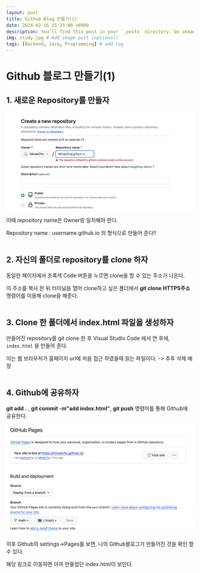 ```yaml
---
layout: post
title: Github Blog 만들기(1)
date: 2024-02-16 15:33:00 +0900
description: You’ll find this post in your `_posts` directory. Go ahead and edit it and re-build the site to see your changes. # Add post description (optional)
img: study.jpg # Add image post (optional)
tags: [Backend, Java, Programming] # add tag
---
```

# Github 블로그 만들기(1)

## 1. 새로운 Repository를 만들자


![repository](/assets/img/screenshot.png)

이때 repository name은 Owner랑 일치해야 한다.

Repository name : username.github.io 의 형식으로 만들어 준다!!  
<br>
## 2. 자신의 폴더로 repository를 clone 하자

동일한 페이지에서 초록색 Code 버튼을 누르면 clone을 할 수 있는 주소가 나온다.

이 주소를 복사 한 뒤 터미널을 열어 clone하고 싶은 폴더에서 **git clone HTTPS주소** 명령어를 이용해 clone을 해준다.  
<br>

## 3. Clone 한 폴더에서 index.html 파일을 생성하자

만들어진 repository를 git clone 한 후 Visual Studio Code 에서 연 후에, ```index.html``` 을 만들어 준다.

이는 웹 브라우저가 홈페이지 url에 처음 접근 하였을때 읽는 파일이다. -> 추후 삭제 예정  
<br>

## 4. Github에 공유하자
**git add .** , **git commit -m"add index.html"**, **git push** 명령어를 통해 Github에 공유한다.

![repository](/assets/img/screenshot2.png)

이후 Github의 settings->Pages를 보면, 나의 Github블로그가 만들어진 것을 확인 할 수 있다.

해당 링크로 이동하면 아까 만들었던 index.html이 보인다.

